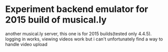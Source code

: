 # Experiment backend emulator for 2015 build of musical.ly


another musical.ly server, this one is for 2015 builds(tested only 4.4.5).
logging in works, viewing videos work but i can't unfortunately find a way to handle video upload